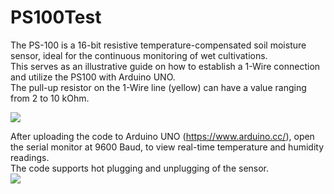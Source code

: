 # PS100Test
The PS-100 is a 16-bit resistive temperature-compensated soil moisture sensor, ideal for the continuous monitoring of wet cultivations.  
This serves as an illustrative guide on how to establish a 1-Wire connection and utilize the PS100 with Arduino UNO.  
The pull-up resistor on the 1-Wire line (yellow) can have a value ranging from 2 to 10 kOhm.  

![](https://www.ipposnif.com/img/github/ps100_fritzing.png)  
  
After uploading the code to Arduino UNO (https://www.arduino.cc/), open the serial monitor at 9600 Baud, to view real-time temperature and humidity readings.    
The code supports hot plugging and unplugging of the sensor.  
![](https://www.ipposnif.com/img/github/serialmonitor.png)  
  
  


